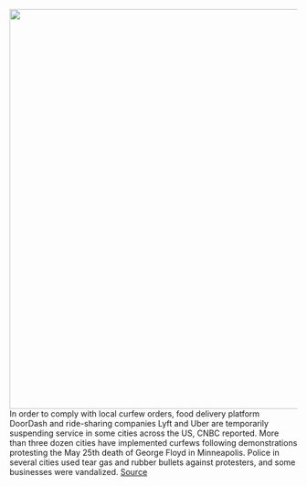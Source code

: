 <img src='https://cdn.vox-cdn.com/thumbor/KipGEx2QGU0LliMAtpKJkA_5DsI=/0x0:2040x1360/1200x800/filters:focal(857x517:1183x843)/cdn.vox-cdn.com/uploads/chorus_image/image/66882509/acastro_180927_1777_uber_0002.0.jpg' width='700px' /><br/>
In order to comply with local curfew orders, food delivery platform DoorDash and ride-sharing companies Lyft and Uber are temporarily suspending service in some cities across the US, CNBC reported. More than three dozen cities have implemented curfews following demonstrations protesting the May 25th death of George Floyd in Minneapolis. Police in several cities used tear gas and rubber bullets against protesters, and some businesses were vandalized.
<a href='https://www.theverge.com/2020/6/1/21277219/uber-lyft-doordash-suspend-cities-protest-curfews'> Source <a/>